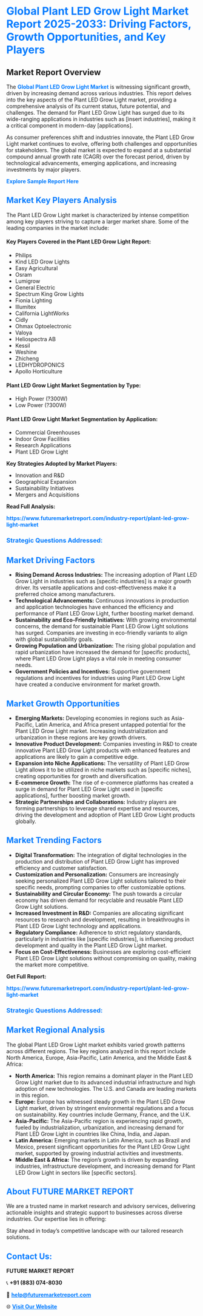 <h1 style="color: #007BFF;">Global Plant LED Grow Light Market Report 2025-2033: Driving Factors, Growth Opportunities, and Key Players</h1>

<section id="overview">
<h2>Market Report Overview</h2>
<p>The <a href="https://www.futuremarketreport.com/industry-report/plant-led-grow-light-market" style="color: #007BFF; text-decoration: none;"><strong>Global Plant LED Grow Light Market</strong></a> is witnessing significant growth, driven by increasing demand across various industries. This report delves into the key aspects of the Plant LED Grow Light market, providing a comprehensive analysis of its current status, future potential, and challenges. The demand for Plant LED Grow Light has surged due to its wide-ranging applications in industries such as [insert industries], making it a critical component in modern-day [applications].</p>
<p>As consumer preferences shift and industries innovate, the Plant LED Grow Light market continues to evolve, offering both challenges and opportunities for stakeholders. The global market is expected to expand at a substantial compound annual growth rate (CAGR) over the forecast period, driven by technological advancements, emerging applications, and increasing investments by major players.</p>
</section>

<section id="overview">
<p><a href="https://www.futuremarketreport.com/request-sample/reportId=112054" style="color: #007BFF; text-decoration: none;"><strong>Explore Sample Report Here</strong></a></p>
</section>

<section id="key-players">
<h2 style="color: #007BFF;">Market Key Players Analysis</h2>
<p>The Plant LED Grow Light market is characterized by intense competition among key players striving to capture a larger market share. Some of the leading companies in the market include:</p>
<h4>Key Players Covered in the Plant LED Grow Light Report:</h4>
<ul><li>Philips</li><li>Kind LED Grow Lights</li><li>Easy Agricultural</li><li>Osram</li><li>Lumigrow</li><li>General Electric</li><li>Spectrum King Grow Lights</li><li>Fionia Lighting</li><li>Illumitex</li><li>California LightWorks</li><li>Cidly</li><li>Ohmax Optoelectronic</li><li>Valoya</li><li>Heliospectra AB</li><li>Kessil</li><li>Weshine</li><li>Zhicheng</li><li>LEDHYDROPONICS</li><li>Apollo Horticulture</li></ul>
<h4>Plant LED Grow Light Market Segmentation by Type:</h4>
<ul><li>High Power (?300W)</li><li>Low Power (?300W)</li></ul>

<h4>Plant LED Grow Light Market Segmentation by Application:</h4>
<ul><li>Commercial Greenhouses</li><li>Indoor Grow Facilities</li><li>Research Applications</li><li>Plant LED Grow Light</li></ul>
<p><strong>Key Strategies Adopted by Market Players:</strong></p>
<ul>
<li>Innovation and R&D</li>
<li>Geographical Expansion</li>
<li>Sustainability Initiatives</li>
<li>Mergers and Acquisitions</li>
</ul>
</section>

<section>
<p><strong>Read Full Analysis: </strong></p><a href="https://www.futuremarketreport.com/industry-report/plant-led-grow-light-market" style="color: #007BFF; text-decoration: none;"><strong>https://www.futuremarketreport.com/industry-report/plant-led-grow-light-market</strong></a>
<h3 style="color: #007BFF;">Strategic Questions Addressed:</h3>
</section>

<section id="driving-factors">
<h2 style="color: #007BFF;">Market Driving Factors</h2>
<ul>
<li><strong>Rising Demand Across Industries:</strong> The increasing adoption of Plant LED Grow Light in industries such as [specific industries] is a major growth driver. Its versatile applications and cost-effectiveness make it a preferred choice among manufacturers.</li>
<li><strong>Technological Advancements:</strong> Continuous innovations in production and application technologies have enhanced the efficiency and performance of Plant LED Grow Light, further boosting market demand.</li>
<li><strong>Sustainability and Eco-Friendly Initiatives:</strong> With growing environmental concerns, the demand for sustainable Plant LED Grow Light solutions has surged. Companies are investing in eco-friendly variants to align with global sustainability goals.</li>
<li><strong>Growing Population and Urbanization:</strong> The rising global population and rapid urbanization have increased the demand for [specific products], where Plant LED Grow Light plays a vital role in meeting consumer needs.</li>
<li><strong>Government Policies and Incentives:</strong> Supportive government regulations and incentives for industries using Plant LED Grow Light have created a conducive environment for market growth.</li>
</ul>
</section>

<section id="growth-opportunities">
<h2 style="color: #007BFF;">Market Growth Opportunities</h2>
<ul>
<li><strong>Emerging Markets:</strong> Developing economies in regions such as Asia-Pacific, Latin America, and Africa present untapped potential for the Plant LED Grow Light market. Increasing industrialization and urbanization in these regions are key growth drivers.</li>
<li><strong>Innovative Product Development:</strong> Companies investing in R&D to create innovative Plant LED Grow Light products with enhanced features and applications are likely to gain a competitive edge.</li>
<li><strong>Expansion into Niche Applications:</strong> The versatility of Plant LED Grow Light allows it to be utilized in niche markets such as [specific niches], creating opportunities for growth and diversification.</li>
<li><strong>E-commerce Growth:</strong> The rise of e-commerce platforms has created a surge in demand for Plant LED Grow Light used in [specific applications], further boosting market growth.</li>
<li><strong>Strategic Partnerships and Collaborations:</strong> Industry players are forming partnerships to leverage shared expertise and resources, driving the development and adoption of Plant LED Grow Light products globally.</li>
</ul>
</section>

<section id="trending-factors">
<h2 style="color: #007BFF;">Market Trending Factors</h2>
<ul>
<li><strong>Digital Transformation:</strong> The integration of digital technologies in the production and distribution of Plant LED Grow Light has improved efficiency and customer satisfaction.</li>
<li><strong>Customization and Personalization:</strong> Consumers are increasingly seeking personalized Plant LED Grow Light solutions tailored to their specific needs, prompting companies to offer customizable options.</li>
<li><strong>Sustainability and Circular Economy:</strong> The push towards a circular economy has driven demand for recyclable and reusable Plant LED Grow Light solutions.</li>
<li><strong>Increased Investment in R&D:</strong> Companies are allocating significant resources to research and development, resulting in breakthroughs in Plant LED Grow Light technology and applications.</li>
<li><strong>Regulatory Compliance:</strong> Adherence to strict regulatory standards, particularly in industries like [specific industries], is influencing product development and quality in the Plant LED Grow Light market.</li>
<li><strong>Focus on Cost-Effectiveness:</strong> Businesses are exploring cost-efficient Plant LED Grow Light solutions without compromising on quality, making the market more competitive.</li>
</ul>
</section>

<section>
<p><strong>Get Full Report: </strong></p><a href="https://www.futuremarketreport.com/industry-report/plant-led-grow-light-market" style="color: #007BFF; text-decoration: none;"><strong>https://www.futuremarketreport.com/industry-report/plant-led-grow-light-market</strong></a>
<h3 style="color: #007BFF;">Strategic Questions Addressed:</h3>
</section>


<section id="regional-analysis">
<h2 style="color: #007BFF;">Market Regional Analysis</h2>
<p>The global Plant LED Grow Light market exhibits varied growth patterns across different regions. The key regions analyzed in this report include North America, Europe, Asia-Pacific, Latin America, and the Middle East & Africa:</p>
<ul>
<li><strong>North America:</strong> This region remains a dominant player in the Plant LED Grow Light market due to its advanced industrial infrastructure and high adoption of new technologies. The U.S. and Canada are leading markets in this region.</li>
<li><strong>Europe:</strong> Europe has witnessed steady growth in the Plant LED Grow Light market, driven by stringent environmental regulations and a focus on sustainability. Key countries include Germany, France, and the U.K.</li>
<li><strong>Asia-Pacific:</strong> The Asia-Pacific region is experiencing rapid growth, fueled by industrialization, urbanization, and increasing demand for Plant LED Grow Light in countries like China, India, and Japan.</li>
<li><strong>Latin America:</strong> Emerging markets in Latin America, such as Brazil and Mexico, present significant opportunities for the Plant LED Grow Light market, supported by growing industrial activities and investments.</li>
<li><strong>Middle East & Africa:</strong> The region’s growth is driven by expanding industries, infrastructure development, and increasing demand for Plant LED Grow Light in sectors like [specific sectors].</li>
</ul>
</section>

<footer>
<h2 style="color: #007BFF;">About FUTURE MARKET REPORT</h2>
<p>We are a trusted name in market research and advisory services, delivering actionable insights and strategic support to businesses across diverse industries. Our expertise lies in offering:</p>

<p>Stay ahead in today’s competitive landscape with our tailored research solutions.</p>

<h2 style="color: #007BFF;">Contact Us:</h2>
<p><strong>FUTURE MARKET REPORT</strong></p>
<p>📞 <strong>+91 (883) 074-8030</strong></p>
<p>📧 <strong><a href="mailto:help@futuremarketreport.com" style="color: #007BFF;">help@futuremarketreport.com</a></strong></p>
<p>🌐 <strong><a href="https://www.futuremarketreport.com/" style="color: #007BFF;">Visit Our Website</a></strong></p>
</footer>